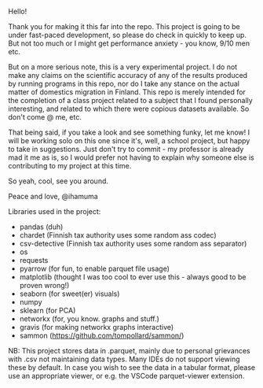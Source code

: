 Hello!

Thank you for making it this far into the repo. This project is going to be under fast-paced development, so please do check in quickly to keep up. But not too much or I might get performance anxiety - you know, 9/10 men etc.

But on a more serious note, this is a very experimental project. I do not make any claims on the scientific accuracy of any of the results produced by running programs in this repo, nor do I take any stance on the actual matter of domestics migration in Finland.
This repo is merely intended for the completion of a class project related to a subject that I found personally interesting, and related to which there were copious datasets available.
So don't come @ me, etc.

That being said, if you take a look and see something funky, let me know! I will be working solo on this one since it's, well, a school project, but happy to take in suggestions.
Just don't try to commit - my professor is already mad it me as is, so I would prefer not having to explain why someone else is contributing to my project at this time.

So yeah, cool, see you around.

Peace and love,
@ihamuma

Libraries used in the project:
- pandas (duh)
- chardet (Finnish tax authority uses some random ass codec)
- csv-detective (Finnish tax authority uses some random ass separator)
- os
- requests
- pyarrow (for fun, to enable parquet file usage)
- matplotlib (thought I was too cool to ever use this - always good to be proven wrong!)
- seaborn (for sweet(er) visuals)
- numpy
- sklearn (for PCA)
- networkx (for, you know. graphs and stuff.)
- gravis (for making networkx graphs interactive)
- sammon (https://github.com/tompollard/sammon/)

NB: This project stores data in .parquet, mainly due to personal grievances with .csv not maintaining data types. Many IDEs do not support viewing these by default. In case you wish to see the data in a tabular format, please use an appropriate viewer, or e.g. the VSCode parquet-viewer extension.